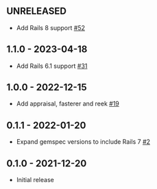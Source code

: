 ## UNRELEASED

- Add Rails 8 support [#52](https://github.com/bambooengineering/que-unique/pull/52)

## 1.1.0 - 2023-04-18

- Add Rails 6.1 support [#31](https://github.com/bambooengineering/que-unique/pull/31)

## 1.0.0 - 2022-12-15

- Add appraisal, fasterer and reek [#19](https://github.com/bambooengineering/que-unique/pull/19)

## 0.1.1 - 2022-01-20

- Expand gemspec versions to include Rails 7 [#2](https://github.com/bambooengineering/que-unique/pull/2)

## 0.1.0 - 2021-12-20

- Initial release
